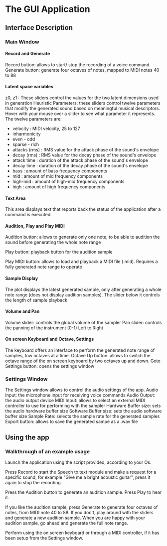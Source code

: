 # The GUI Application

## Interface Description

### Main Window

#### Record and Generate
Record button: allows to start/ stop the recording of a voice command
Generate button: generate four octaves of notes, mapped to MIDI notes 40 to 88

#### Latent space variables
z0, z1 : These sliders control the values for the two latent dimensions used in generation
Heuristic Parameters: these sliders control twelve parameters that modify the generated sound based on meaningful musical descriptors. Hover with your mouse over a slider to see what parameter it represents. The twelve parameters are:
- velocity : MIDI velocity, 25 to 127
- inharmonicity 
- even - odd 
- sparse - rich
- attacks (rms) : RMS value for the attack phase of the sound's envelope
- decay (rms) : RMS value for the decay phase of the sound's envelope
- attack time : duration of the attack phase of the sound's envelope
- decay time : duration of the decay phase of the sound's envelope
- bass : amount of bass frequency components
- mid : amount of mid frequency components
- high-mid : amount of high-mid frequency components
- high : amount of high frequency components

#### Text Area
This area displays text that reports back the status of the application after a command is executed.

#### Audition, Play and Play MIDI
Audition button: allows to generate only one note, to be able to audition the sound before generating the whole note range

Play button: playback button for the audition sample

Play MIDI button: allows to load and playback a MIDI file (.mid). Requires a fully generated note range to operate

#### Sample Display
The plot displays the latest generated sample, only after generating a whole note range (does not display audition samples).
The slider below it controls the length of sample playback

#### Volume and Pan
Volume slider: controls the global volume of the sampler
Pan slider: controls the panning of the instrument (0-1) Left to Right

#### On screen Keyboard and Octave, Settings
The keyboard offers an interface to perform the generated note range of samples, tow octaves at a time.
Octave Up button: allows to switch the octave range of the on screen keyboard by two octaves up and down.
Goto Settings button: opens the settings window

### Settings Window

The Settings window allows to control the audio settings of the app.
Audio Input: the microphone input for receiving voice commands
Audio Output: the audio output device
MIDI Input: allows to select an external MIDI controller to use for performing with the sampler
Hardware Buffer size: sets the audio hardware buffer size
Software Buffer size: sets the audio software buffer size
Sample Rate: selects the sample rate for the generated samples
Export button: allows to save the generated sampe as a .wav file

## Using the app

### Walkthrough of an example usage
Launch the application using the script provided, according to your Os.

Press Record to start the Speech to text module and make a request for a specific sound, for example "Give me a bright acoustic guitar", press it again to stop the recording.

Press the Audition button to generate an audition sample. Press Play to hear it.

If you like the audition sample, press Generate to generate four octaves of notes, from MIDI note 40 to 88. If you don't, play around with the sliders and generate a new audition sample. When you are happy with your audition sample, go ahead and generate the full note range.

Perform using the on screen keyboard or through a MIDI controller, if it has been setup from the Settings window.
